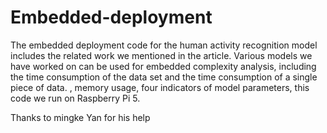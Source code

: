 # Embedded-deployment
The embedded deployment code for the human activity recognition model includes the related work we mentioned in the article. Various models we have worked on can be used for embedded complexity analysis, including the time consumption of the data set and the time consumption of a single piece of data. , memory usage, four indicators of model parameters, this code we run on Raspberry Pi 5. 

Thanks to mingke Yan for his help
